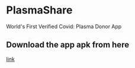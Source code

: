 # PlasmaShare

World's First Verified Covid: Plasma Donor App

## Download the app apk from here
[link](https://drive.google.com/file/d/1VRNJeQhcyn4vnJPoIwkvKrKJL7r_QBUL/view?usp=sharing)


